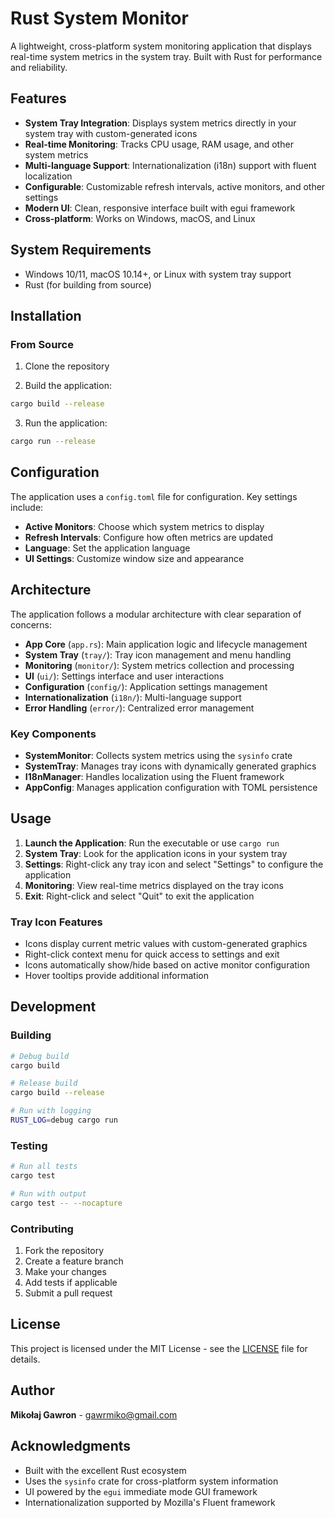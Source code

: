 # Rust System Monitor

A lightweight, cross-platform system monitoring application that displays real-time system metrics in the system tray. Built with Rust for performance and reliability.

## Features

- **System Tray Integration**: Displays system metrics directly in your system tray with custom-generated icons
- **Real-time Monitoring**: Tracks CPU usage, RAM usage, and other system metrics
- **Multi-language Support**: Internationalization (i18n) support with fluent localization
- **Configurable**: Customizable refresh intervals, active monitors, and other settings
- **Modern UI**: Clean, responsive interface built with egui framework
- **Cross-platform**: Works on Windows, macOS, and Linux

## System Requirements

- Windows 10/11, macOS 10.14+, or Linux with system tray support
- Rust (for building from source)

## Installation

### From Source

1. Clone the repository

2. Build the application:
```bash
cargo build --release
```

3. Run the application:
```bash
cargo run --release
```

## Configuration

The application uses a `config.toml` file for configuration. Key settings include:

- **Active Monitors**: Choose which system metrics to display
- **Refresh Intervals**: Configure how often metrics are updated
- **Language**: Set the application language
- **UI Settings**: Customize window size and appearance

## Architecture

The application follows a modular architecture with clear separation of concerns:

- **App Core** (`app.rs`): Main application logic and lifecycle management
- **System Tray** (`tray/`): Tray icon management and menu handling
- **Monitoring** (`monitor/`): System metrics collection and processing
- **UI** (`ui/`): Settings interface and user interactions
- **Configuration** (`config/`): Application settings management
- **Internationalization** (`i18n/`): Multi-language support
- **Error Handling** (`error/`): Centralized error management

### Key Components

- **SystemMonitor**: Collects system metrics using the `sysinfo` crate
- **SystemTray**: Manages tray icons with dynamically generated graphics
- **I18nManager**: Handles localization using the Fluent framework
- **AppConfig**: Manages application configuration with TOML persistence

## Usage

1. **Launch the Application**: Run the executable or use `cargo run`
2. **System Tray**: Look for the application icons in your system tray
3. **Settings**: Right-click any tray icon and select "Settings" to configure the application
4. **Monitoring**: View real-time metrics displayed on the tray icons
5. **Exit**: Right-click and select "Quit" to exit the application

### Tray Icon Features

- Icons display current metric values with custom-generated graphics
- Right-click context menu for quick access to settings and exit
- Icons automatically show/hide based on active monitor configuration
- Hover tooltips provide additional information

## Development

### Building

```bash
# Debug build
cargo build

# Release build
cargo build --release

# Run with logging
RUST_LOG=debug cargo run
```

### Testing

```bash
# Run all tests
cargo test

# Run with output
cargo test -- --nocapture
```

### Contributing

1. Fork the repository
2. Create a feature branch
3. Make your changes
4. Add tests if applicable
5. Submit a pull request

## License

This project is licensed under the MIT License - see the [LICENSE](LICENSE) file for details.

## Author

**Mikołaj Gawron** - [gawrmiko@gmail.com](mailto:gawrmiko@gmail.com)

## Acknowledgments

- Built with the excellent Rust ecosystem
- Uses the `sysinfo` crate for cross-platform system information
- UI powered by the `egui` immediate mode GUI framework
- Internationalization supported by Mozilla's Fluent framework
